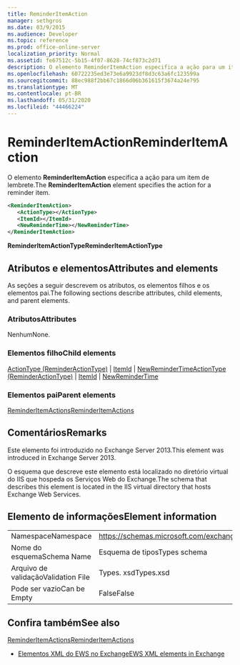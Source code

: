 ```yaml
---
title: ReminderItemAction
manager: sethgros
ms.date: 03/9/2015
ms.audience: Developer
ms.topic: reference
ms.prod: office-online-server
localization_priority: Normal
ms.assetid: fe67512c-5b15-4f07-8628-74cf873c2d71
description: O elemento ReminderItemAction especifica a ação para um item de lembrete.
ms.openlocfilehash: 60722235ed3e73e6a9923df8d3c63a6fc123599a
ms.sourcegitcommit: 88ec988f2bb67c1866d06b361615f3674a24e795
ms.translationtype: MT
ms.contentlocale: pt-BR
ms.lasthandoff: 05/31/2020
ms.locfileid: "44466224"
---
```

# <a name="reminderitemaction"></a><span data-ttu-id="d5633-103">ReminderItemAction</span><span class="sxs-lookup"><span data-stu-id="d5633-103">ReminderItemAction</span></span>

<span data-ttu-id="d5633-104">O elemento **ReminderItemAction** especifica a ação para um item de lembrete.</span><span class="sxs-lookup"><span data-stu-id="d5633-104">The **ReminderItemAction** element specifies the action for a reminder item.</span></span> 
  
```XML
<ReminderItemAction>
   <ActionType></ActionType>
   <ItemId></ItemId>
   <NewReminderTime></NewReminderTime>
</ReminderItemAction>
```

 <span data-ttu-id="d5633-105">**ReminderItemActionType**</span><span class="sxs-lookup"><span data-stu-id="d5633-105">**ReminderItemActionType**</span></span>
## <a name="attributes-and-elements"></a><span data-ttu-id="d5633-106">Atributos e elementos</span><span class="sxs-lookup"><span data-stu-id="d5633-106">Attributes and elements</span></span>

<span data-ttu-id="d5633-107">As seções a seguir descrevem os atributos, os elementos filhos e os elementos pai.</span><span class="sxs-lookup"><span data-stu-id="d5633-107">The following sections describe attributes, child elements, and parent elements.</span></span>
  
### <a name="attributes"></a><span data-ttu-id="d5633-108">Atributos</span><span class="sxs-lookup"><span data-stu-id="d5633-108">Attributes</span></span>

<span data-ttu-id="d5633-109">Nenhum</span><span class="sxs-lookup"><span data-stu-id="d5633-109">None.</span></span>
  
### <a name="child-elements"></a><span data-ttu-id="d5633-110">Elementos filho</span><span class="sxs-lookup"><span data-stu-id="d5633-110">Child elements</span></span>

<span data-ttu-id="d5633-111">[ActionType (ReminderActionType)](actiontype-reminderactiontype.md)  |  [ItemId](itemid.md)  |  [NewReminderTime](newremindertime.md)</span><span class="sxs-lookup"><span data-stu-id="d5633-111">[ActionType (ReminderActionType)](actiontype-reminderactiontype.md) | [ItemId](itemid.md) | [NewReminderTime](newremindertime.md)</span></span>
  
### <a name="parent-elements"></a><span data-ttu-id="d5633-112">Elementos pai</span><span class="sxs-lookup"><span data-stu-id="d5633-112">Parent elements</span></span>

[<span data-ttu-id="d5633-113">ReminderItemActions</span><span class="sxs-lookup"><span data-stu-id="d5633-113">ReminderItemActions</span></span>](reminderitemactions.md)
  
## <a name="remarks"></a><span data-ttu-id="d5633-114">Comentários</span><span class="sxs-lookup"><span data-stu-id="d5633-114">Remarks</span></span>

<span data-ttu-id="d5633-115">Este elemento foi introduzido no Exchange Server 2013.</span><span class="sxs-lookup"><span data-stu-id="d5633-115">This element was introduced in Exchange Server 2013.</span></span>
  
<span data-ttu-id="d5633-116">O esquema que descreve este elemento está localizado no diretório virtual do IIS que hospeda os Serviços Web do Exchange.</span><span class="sxs-lookup"><span data-stu-id="d5633-116">The schema that describes this element is located in the IIS virtual directory that hosts Exchange Web Services.</span></span>
  
## <a name="element-information"></a><span data-ttu-id="d5633-117">Elemento de informações</span><span class="sxs-lookup"><span data-stu-id="d5633-117">Element information</span></span>

|||
|:-----|:-----|
|<span data-ttu-id="d5633-118">Namespace</span><span class="sxs-lookup"><span data-stu-id="d5633-118">Namespace</span></span>  <br/> |https://schemas.microsoft.com/exchange/services/2006/types  <br/> |
|<span data-ttu-id="d5633-119">Nome do esquema</span><span class="sxs-lookup"><span data-stu-id="d5633-119">Schema Name</span></span>  <br/> |<span data-ttu-id="d5633-120">Esquema de tipos</span><span class="sxs-lookup"><span data-stu-id="d5633-120">Types schema</span></span>  <br/> |
|<span data-ttu-id="d5633-121">Arquivo de validação</span><span class="sxs-lookup"><span data-stu-id="d5633-121">Validation File</span></span>  <br/> |<span data-ttu-id="d5633-122">Types. xsd</span><span class="sxs-lookup"><span data-stu-id="d5633-122">Types.xsd</span></span>  <br/> |
|<span data-ttu-id="d5633-123">Pode ser vazio</span><span class="sxs-lookup"><span data-stu-id="d5633-123">Can be Empty</span></span>  <br/> |<span data-ttu-id="d5633-124">False</span><span class="sxs-lookup"><span data-stu-id="d5633-124">False</span></span>  <br/> |
   
## <a name="see-also"></a><span data-ttu-id="d5633-125">Confira também</span><span class="sxs-lookup"><span data-stu-id="d5633-125">See also</span></span>



[<span data-ttu-id="d5633-126">ReminderItemActions</span><span class="sxs-lookup"><span data-stu-id="d5633-126">ReminderItemActions</span></span>](reminderitemactions.md)


- [<span data-ttu-id="d5633-127">Elementos XML do EWS no Exchange</span><span class="sxs-lookup"><span data-stu-id="d5633-127">EWS XML elements in Exchange</span></span>](ews-xml-elements-in-exchange.md)

